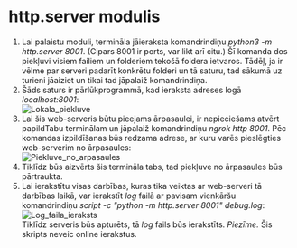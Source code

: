 # http.server modulis
1. Lai palaistu moduli, termināla jāieraksta komandrindiņu *python3 -m http.server 8001*. (Cipars 8001 ir ports, var likt arī citu.)  Šī komanda dos piekļuvi visiem failiem un folderiem tekošā foldera ietvaros. Tādēļ, ja ir vēlme par serveri padarīt konkrētu folderi un tā saturu, tad sākumā uz turieni jāaiziet un tikai tad jāpalaiž komandrindiņa.  
2. Šāds saturs ir pārlūkprogrammā, kad ieraksta adreses logā *localhost:8001*:  
![Lokala_piekluve](https://github.com/MACTEP-ETF/RTR108/blob/master/P14_web_service/Links/Lokala_piekluve.PNG)  
3. Lai šis web-serveris būtu pieejams ārpasaulei, ir nepieciešams atvērt papildTabu terminālam un jāpalaiž komandrindiņu *ngrok http 8001*. Pēc komandas izpildīšanas būs redzama adrese, ar kuru varēs pieslēgties web-serverim no ārpasaules:  
![Piekluve_no_arpasaules](https://github.com/MACTEP-ETF/RTR108/blob/master/P14_web_service/Links/Piekluve_no_arpasaules.PNG)  
4. Tiklīdz būs aizvērts šis termināla tabs, tad piekļuve no ārpasaules būs pārtraukta.  
5. Lai ierakstītu visas darbības, kuras tika veiktas ar web-serveri tā darbības laikā, var ierakstīt *log* failā ar pavisam vienkāršu komandrindiņu *script -c "python -m http.server 8001" debug.log*:  
![Log_faila_ieraksts](https://github.com/MACTEP-ETF/RTR108/blob/master/P14_web_service/Links/Log_faila_ieraksts.PNG)  
Tiklīdz serveris būs apturēts, tā *log* fails būs ierakstīts. 
*Piezīme.* Šis skripts neveic online ierakstus.  
